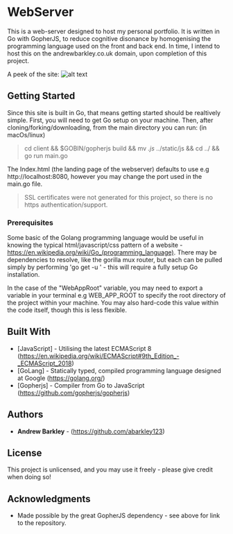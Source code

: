 # WebServer

This is a web-server designed to host my personal portfolio. It is written in Go with GopherJS, to reduce cognitive disonance by homogenising the programming language used on the front and back end. In time, I intend to host this on the andrewbarkley.co.uk domain, upon completion of this project.

A peek of the site: 
![alt text](https://github.com/abarkley123/WebServer/blob/master/static/images/screenshot.png "Screenshot of site")


## Getting Started

Since this site is built in Go, that means getting started should be realtively simple. First, you will need to get Go setup on your machine. Then, after cloning/forking/downloading, from the main directory you can run: (in macOs/linux) 
> cd client && $GOBIN/gopherjs build && mv *.js* ../static/js && cd ../ && go run main.go

The Index.html (the landing page of the webserver) defaults to use e.g http://localhost:8080, however you may change the port used in the main.go file.

> SSL certificates were not generated for this project, so there is no https authentication/support.


### Prerequisites

Some basic of the Golang programming language would be useful in knowing the typical html/javascript/css pattern of a website - https://en.wikipedia.org/wiki/Go_(programming_language). There may be dependencies to resolve, like the gorilla mux router, but each can be pulled simply by performing 'go get -u <dependency>' - this will require a fully setup Go installation.

In the case of the "WebAppRoot" variable, you may need to export a variable in your terminal e.g WEB_APP_ROOT to specify the root directory of the project within your machine. You may also hard-code this value within the code itself, though this is less flexible.
  
## Built With

* [JavaScript] - Utilising the latest ECMAScript 8 (https://en.wikipedia.org/wiki/ECMAScript#9th_Edition_-_ECMAScript_2018)
* [GoLang] - Statically typed, compiled programming language designed at Google (https://golang.org/)
* [Gopherjs] - Compiler from Go to JavaScript (https://github.com/gopherjs/gopherjs)

## Authors

*  **Andrew Barkley** - (https://github.com/abarkley123)

## License

This project is unlicensed, and you may use it freely - please give credit when doing so!

## Acknowledgments

* Made possible by the great GopherJS dependency - see above for link to the repository.

